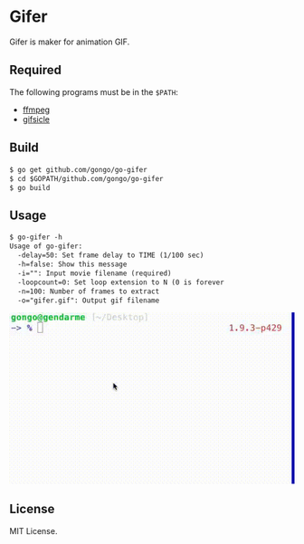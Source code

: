Gifer
======

Gifer is maker for animation GIF.

## Required

The following programs must be in the `$PATH`:

- [ffmpeg](http://www.ffmpeg.org/)
- [gifsicle](http://www.lcdf.org/gifsicle/)

## Build

    $ go get github.com/gongo/go-gifer
    $ cd $GOPATH/github.com/gongo/go-gifer
    $ go build

## Usage

    $ go-gifer -h
    Usage of go-gifer:
      -delay=50: Set frame delay to TIME (1/100 sec)
      -h=false: Show this message
      -i="": Input movie filename (required)
      -loopcount=0: Set loop extension to N (0 is forever
      -n=100: Number of frames to extract
      -o="gifer.gif": Output gif filename

![demo gif](https://github.com/gongo/go-gifer/raw/master/demo.gif)

## License

MIT License.
